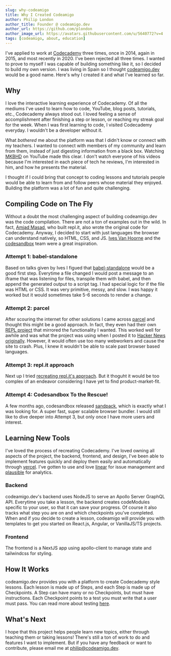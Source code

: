 ```yaml
---
slug: why-codeamigo
title: Why I Created Codeamigo
author: Philip London
author_title: Founder @ codeamigo.dev
author_url: https://github.com/plondon
author_image_url: https://avatars.githubusercontent.com/u/5640772?v=4
tags: [codeamigo, about, education]
---
```


I've applied to work at [Codecademy](https://www.codecademy.com/) three times, once in 2014, again in 2015, and most recently in 2020. I've been rejected all three times. I wanted to prove to myself I was capable of building something like it, so I decided to build my own version. I was living in Spain so I thought [codeamigo.dev](https://codeamigo.dev) would be a good name. Here's why I created it and what I've learned so far.

## Why

I love the interactive learning experience of Codecademy. Of all the mediums I've used to learn how to code, YouTube, blog posts, tutorials, etc., Codecademy always stood out. I loved feeling a sense of accomplishment after finishing a step or lesson, or reaching my streak goal for the week. When I was first learning to code, I visited Codecademy everyday. I wouldn't be a developer without it.

What _bothered_ me about the platform was that I didn't know or connect with my teachers. I wanted to connect with members of my community and learn from them, instead of just digesting information from a black box. Watching [MKBHD](https://www.youtube.com/user/marquesbrownlee) on YouTube made this clear. I don't watch everyone of his videos because I'm interested in each piece of tech he reviews, I'm interested in him, and how he presents the material.

I thought if I could bring that concept to coding lessons and tutorials people would be able to learn from and follow peers whose material they enjoyed. Building the platform was a lot of fun and quite challenging.

## Compiling Code on The Fly

Without a doubt the most challenging aspect of building codeamigo.dev was the code compilation. There are not a ton of examples out in the wild. In fact, [Amjad Masad](https://twitter.com/amasad), who built repl.it, also wrote the original code for Codecademy. Anyway, I decided to start with just languages the browser can understand natively, so HTML, CSS, and JS. [Ives Van Hoorne](https://twitter.com/compuives) and the [codesandbox](https://codesandbox.io) team were a great inspiration.

### Attempt 1: babel-standalone

Based on talks given by Ives I figued that [babel-standalone](https://babeljs.io/docs/en/babel-standalone) would be a good first step. Everytime a file changed I would post a message to an iframe that was listening for files, transpile them with babel, and then append the generated output to a script tag. I had special logic for if the file was HTML or CSS. It was very primitive, messy, and slow. I was happy it worked but it would sometimes take 5-6 seconds to render a change.

### Attempt 2: parcel

After scouring the internet for other solutions I came across [parcel](https://github.com/parcel-bundler/parcel/issues/1253) and thought this might be a good approach. In fact, they even had their own [REPL project](https://parcel-repl.vercel.app/) that mirrored the functionality I wanted. This worked well for awhile and was what the project was using when I posted it to [Hacker News originally](https://news.ycombinator.com/item?id=26464998). However, it would often use too many webworkers and cause the site to crash. Plus, I knew it wouldn't be able to scale past browser based languages.

### Attempt 3: repl.it approach

Next up I tried [recreating repl.it's approach](https://cloud.google.com/customers/repl-it). But it thoguht it would be too complex of an endeavor considering I have yet to find product-market-fit.

### Attempt 4: Codesandbox To the Rescue!

A few months ago, codesandbox released [sandpack](https://github.com/codesandbox/sandpack), which is exactly what I was looking for. A super fast, super scalable browser bundler. I would still like to dive deeper into Attempt 3, but only once I have more users and interest.

## Learning New Tools

I've loved the process of recreating Codecademy. I've loved owning all aspects of the project, the backend, frontend, and design, I've been able to implement features quickly and deploy them easily and automatically through [vercel](https://vercel.com). I've gotten to use and love [linear](https://linear.app) for issue management and [plausible](https://plausible.io/) for analytics.

### Backend

codeamigo.dev's backend uses NodeJS to serve an Apollo Server GraphQL API. Everytime you take a lesson, the backend creates codeModules specific to your user, so that it can save your progress. Of course it also tracks what step you are on and which checkpoints you've completed. When and if you decide to create a lesson, codeamigo will provide you with templates to get you started on React.js, Angular, or VanillaJS/TS projects.

### Frontend

The frontend is a NextJS app using apollo-client to manage state and tailwindcss for styling. 

## How It Works

codeamigo.dev provides you with a platform to create Codecademy style lessons. Each lesson is made up of Steps, and each Step is made up of Checkpoints. A Step can have many or no Checkpoints, but must have instructions. Each Checkpoint points to a test you must write that a user must pass. You can read more about testing [here](https://docs.codeamigo.dev/).

## What's Next

I hope that this project helps people learn new topics, either through teaching them or taking lessons! There's still a ton of work to do and features I want to implement. But if you have any feedback or want to contribute, please email me at [philip@codeamigo.dev](mailto:philip@codeamigo.dev).